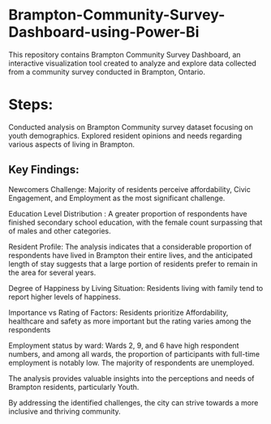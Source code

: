 # Brampton-Community-Survey-Dashboard-using-Power-Bi
This repository contains  Brampton Community Survey Dashboard, an interactive visualization tool created to analyze and explore data collected from a community survey conducted in Brampton, Ontario.

# Steps:
Conducted analysis on Brampton Community survey dataset focusing on youth demographics.
Explored resident opinions and needs regarding various aspects of living in Brampton.
## Key Findings:
Newcomers Challenge: Majority of residents perceive affordability, Civic Engagement, and Employment as the most significant challenge.

Education Level Distribution : A greater proportion of respondents have finished secondary school education, with the female count surpassing that of males and other categories.

Resident Profile: The analysis indicates that a considerable proportion of respondents have lived in Brampton their entire lives, and the anticipated length of stay suggests that a large portion of residents prefer to remain in the area for several years.

Degree of Happiness by Living Situation: Residents living with family tend to report higher levels of happiness.

Importance vs Rating of Factors: Residents prioritize Affordability, healthcare and safety as more important but the rating varies among the respondents

Employment status by ward: Wards 2, 9, and 6 have high respondent numbers, and among all wards, the proportion of participants with full-time employment is notably low. The majority of respondents are unemployed.

The analysis provides valuable insights into the perceptions and needs of Brampton residents, particularly Youth.

By addressing the identified challenges, the city can strive towards a more inclusive and thriving community.




